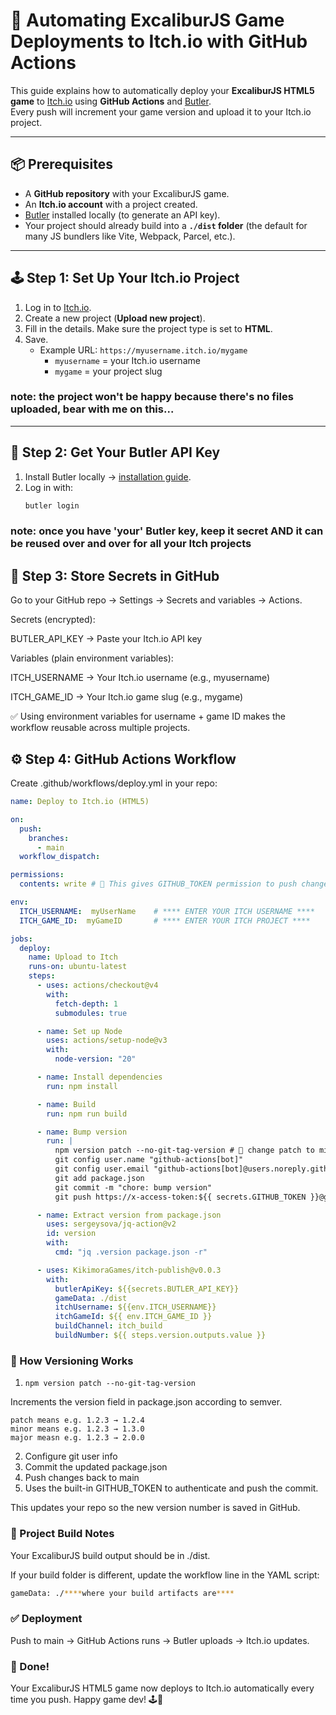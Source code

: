 # 🚀 Automating ExcaliburJS Game Deployments to Itch.io with GitHub Actions

This guide explains how to automatically deploy your **ExcaliburJS HTML5 game** to [Itch.io](https://itch.io/) using **GitHub Actions**
and [Butler](https://itch.io/docs/butler/).  
Every push will increment your game version and upload it to your Itch.io project.

---

## 📦 Prerequisites

- A **GitHub repository** with your ExcaliburJS game.
- An **Itch.io account** with a project created.
- [Butler](https://itch.io/docs/butler/) installed locally (to generate an API key).
- Your project should already build into a **`./dist` folder** (the default for many JS bundlers like Vite, Webpack, Parcel, etc.).

---

## 🕹️ Step 1: Set Up Your Itch.io Project

1. Log in to [Itch.io](https://itch.io/).
2. Create a new project (**Upload new project**).
3. Fill in the details. Make sure the project type is set to **HTML**.
5. Save.
   - Example URL: `https://myusername.itch.io/mygame`
     - `myusername` = your Itch.io username
     - `mygame` = your project slug

### note: the project won't be happy because there's no files uploaded, bear with me on this...

---

## 🔑 Step 2: Get Your Butler API Key

1. Install Butler locally → [installation guide](https://itch.io/docs/butler/installing.html).
2. Log in with:
   ```bash
   butler login
   ```

### note: once you have 'your' Butler key, keep it secret AND it can be reused over and over for all your Itch projects

## 🔐 Step 3: Store Secrets in GitHub

Go to your GitHub repo → Settings → Secrets and variables → Actions.

Secrets (encrypted):

BUTLER_API_KEY → Paste your Itch.io API key

Variables (plain environment variables):

ITCH_USERNAME → Your Itch.io username (e.g., myusername)

ITCH_GAME_ID → Your Itch.io game slug (e.g., mygame)

✅ Using environment variables for username + game ID makes the workflow reusable across multiple projects.

## ⚙️ Step 4: GitHub Actions Workflow

Create .github/workflows/deploy.yml in your repo:

```yaml
name: Deploy to Itch.io (HTML5)

on:
  push:
    branches:
      - main
  workflow_dispatch:

permissions:
  contents: write # 🔑 This gives GITHUB_TOKEN permission to push changes

env:
  ITCH_USERNAME:  myUserName    # **** ENTER YOUR ITCH USERNAME ****
  ITCH_GAME_ID:  myGameID       # **** ENTER YOUR ITCH PROJECT ****

jobs:
  deploy:
    name: Upload to Itch
    runs-on: ubuntu-latest
    steps:
      - uses: actions/checkout@v4
        with:
          fetch-depth: 1
          submodules: true

      - name: Set up Node
        uses: actions/setup-node@v3
        with:
          node-version: "20"

      - name: Install dependencies
        run: npm install

      - name: Build
        run: npm run build

      - name: Bump version
        run: |
          npm version patch --no-git-tag-version # 🔑 change patch to minor or major depending on what you want to do
          git config user.name "github-actions[bot]"
          git config user.email "github-actions[bot]@users.noreply.github.com"
          git add package.json
          git commit -m "chore: bump version"
          git push https://x-access-token:${{ secrets.GITHUB_TOKEN }}@github.com/${{ github.repository }} HEAD:main

      - name: Extract version from package.json
        uses: sergeysova/jq-action@v2
        id: version
        with:
          cmd: "jq .version package.json -r"

      - uses: KikimoraGames/itch-publish@v0.0.3
        with:
          butlerApiKey: ${{secrets.BUTLER_API_KEY}}
          gameData: ./dist
          itchUsername: ${{env.ITCH_USERNAME}}
          itchGameId: ${{ env.ITCH_GAME_ID }}
          buildChannel: itch_build
          buildNumber: ${{ steps.version.outputs.value }}

```

### 📝 How Versioning Works

1. `npm version patch --no-git-tag-version`

Increments the version field in package.json according to semver.

    patch means e.g. 1.2.3 → 1.2.4
    minor means e.g. 1.2.3 → 1.3.0
    major measn e.g. 1.2.3 → 2.0.0

2. Configure git user info
3. Commit the updated package.json
4. Push changes back to main
5. Uses the built-in GITHUB_TOKEN to authenticate and push the commit.

This updates your repo so the new version number is saved in GitHub.

### 📂 Project Build Notes

Your ExcaliburJS build output should be in ./dist.

If your build folder is different, update the workflow line in the YAML script:

```bash
gameData: ./****where your build artifacts are****
```

### ✅ Deployment

Push to main → GitHub Actions runs → Butler uploads → Itch.io updates.

### 🎉 Done!

Your ExcaliburJS HTML5 game now deploys to Itch.io automatically every time you push. Happy game dev! 🕹️🚀
